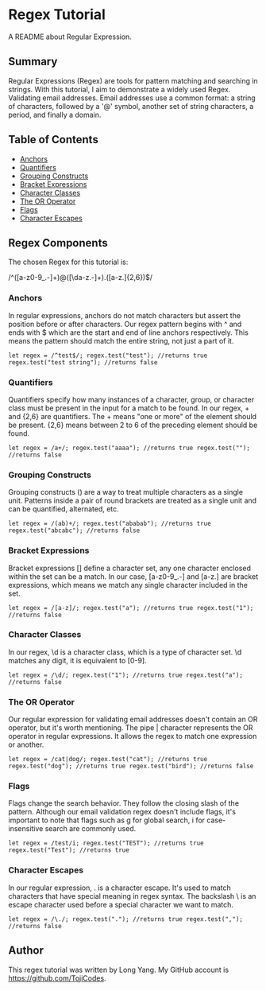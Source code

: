 # Regex Tutorial

A README about Regular Expression.

## Summary

Regular Expressions (Regex) are tools for pattern matching and searching in strings. With this tutorial, I aim to demonstrate a widely used Regex. Validating email addresses. Email addresses use a common format: a string of characters, followed by a '@' symbol, another set of string characters, a period, and finally a domain.

## Table of Contents

- [Anchors](#anchors)
- [Quantifiers](#quantifiers)
- [Grouping Constructs](#grouping-constructs)
- [Bracket Expressions](#bracket-expressions)
- [Character Classes](#character-classes)
- [The OR Operator](#the-or-operator)
- [Flags](#flags)
- [Character Escapes](#character-escapes)

## Regex Components
The chosen Regex for this tutorial is:

/^([a-z0-9_\.-]+)@([\da-z\.-]+)\.([a-z\.]{2,6})$/

### Anchors

In regular expressions, anchors do not match characters but assert the position before or after characters. Our regex pattern begins with ^ and ends with $ which are the start and end of line anchors respectively. This means the pattern should match the entire string, not just a part of it.

`
let regex = /^test$/;
regex.test("test"); //returns true
regex.test("test string"); //returns false
`

### Quantifiers

Quantifiers specify how many instances of a character, group, or character class must be present in the input for a match to be found. In our regex, + and {2,6} are quantifiers. The + means "one or more" of the element should be present. {2,6} means between 2 to 6 of the preceding element should be found.

`
let regex = /a+/;
regex.test("aaaa"); //returns true
regex.test(""); //returns false
`

### Grouping Constructs

Grouping constructs () are a way to treat multiple characters as a single unit. Patterns inside a pair of round brackets are treated as a single unit and can be quantified, alternated, etc.

`
let regex = /(ab)+/;
regex.test("ababab"); //returns true
regex.test("abcabc"); //returns false
`

### Bracket Expressions

Bracket expressions [] define a character set, any one character enclosed within the set can be a match. In our case, [a-z0-9_\.-] and [a-z\.] are bracket expressions, which means we match any single character included in the set.

`
let regex = /[a-z]/;
regex.test("a"); //returns true
regex.test("1"); //returns false
`

### Character Classes

In our regex, \d is a character class, which is a type of character set. \d matches any digit, it is equivalent to [0-9].

`
let regex = /\d/;
regex.test("1"); //returns true
regex.test("a"); //returns false
`

### The OR Operator

Our regular expression for validating email addresses doesn't contain an OR operator, but it's worth mentioning. The pipe | character represents the OR operator in regular expressions. It allows the regex to match one expression or another.

`
let regex = /cat|dog/;
regex.test("cat"); //returns true
regex.test("dog"); //returns true
regex.test("bird"); //returns false
`

### Flags

Flags change the search behavior. They follow the closing slash of the pattern. Although our email validation regex doesn't include flags, it's important to note that flags such as g for global search, i for case-insensitive search are commonly used.

`
let regex = /test/i;
regex.test("TEST"); //returns true
regex.test("Test"); //returns true
`

### Character Escapes

In our regular expression, \. is a character escape. It's used to match characters that have special meaning in regex syntax. The backslash \ is an escape character used before a special character we want to match.

`
let regex = /\./;
regex.test("."); //returns true
regex.test(","); //returns false
`

## Author

This regex tutorial was written by Long Yang. My GitHub account is https://github.com/TojiCodes.
